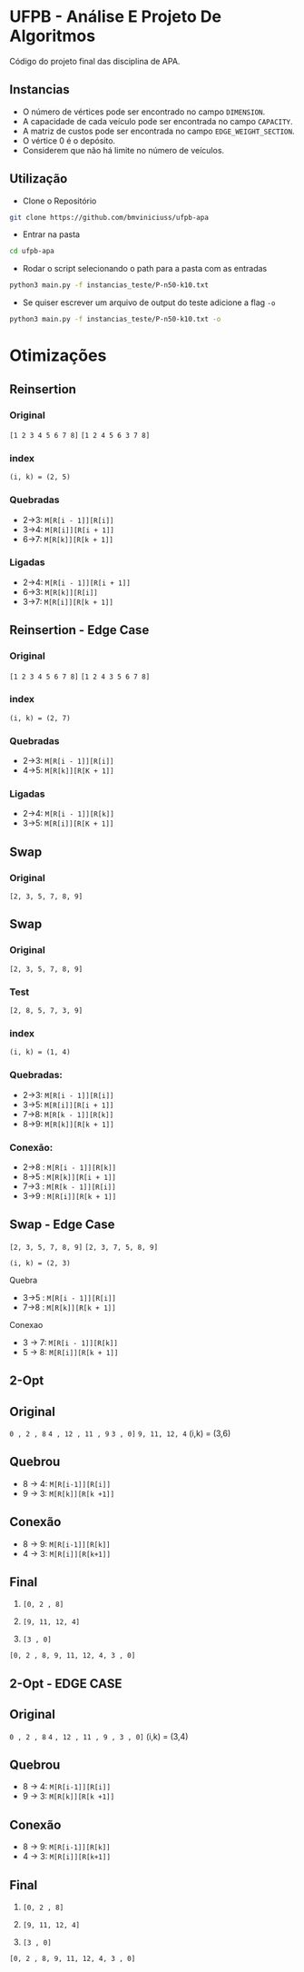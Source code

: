 # UFPB - Análise E Projeto De Algoritmos

Código do projeto final das disciplina de APA.

## Instancias

- O número de vértices pode ser encontrado no campo `DIMENSION`.
- A capacidade de cada veículo pode ser encontrada no campo `CAPACITY`.
- A matriz de custos pode ser encontrada no campo `EDGE_WEIGHT_SECTION`.
- O vértice 0 é o depósito.
- Considerem que não há limite no número de veículos.

## Utilização

- Clone o Repositório

```bash
git clone https://github.com/bmviniciuss/ufpb-apa
```

- Entrar na pasta

```bash
cd ufpb-apa
```

- Rodar o script selecionando o path para a pasta com as entradas

```bash
python3 main.py -f instancias_teste/P-n50-k10.txt
```

- Se quiser escrever um arquivo de output do teste adicione a flag `-o`

```bash
python3 main.py -f instancias_teste/P-n50-k10.txt -o
```

# Otimizações

## Reinsertion

### Original

`[1 2 3 4 5 6 7 8]`
`[1 2 4 5 6 3 7 8]`

### index

`(i, k) = (2, 5)`

### Quebradas

- 2->3: `M[R[i - 1]][R[i]]`
- 3->4: `M[R[i]][R[i + 1]]`
- 6->7: `M[R[k]][R[k + 1]]`

### Ligadas

- 2->4: `M[R[i - 1]][R[i + 1]]`
- 6->3: `M[R[k]][R[i]]`
- 3->7: `M[R[i]][R[k + 1]]`

## Reinsertion - Edge Case

### Original

`[1 2 3 4 5 6 7 8]`
`[1 2 4 3 5 6 7 8]`

### index

`(i, k) = (2, 7)`

### Quebradas

- 2->3: `M[R[i - 1]][R[i]]`
- 4->5: `M[R[k]][R[K + 1]]`

### Ligadas

- 2->4: `M[R[i - 1]][R[k]]`
- 3->5: `M[R[i]][R[K + 1]]`


## Swap

### Original

`[2, 3, 5, 7, 8, 9]`

## Swap

### Original

`[2, 3, 5, 7, 8, 9]`

### Test

`[2, 8, 5, 7, 3, 9]`

### index

`(i, k) = (1, 4)`

### Quebradas:

- 2->3: `M[R[i - 1]][R[i]]`
- 3->5: `M[R[i]][R[i + 1]]`
- 7->8: `M[R[k - 1]][R[k]]`
- 8->9: `M[R[k]][R[k + 1]]`

### Conexão:

- 2->8 : `M[R[i - 1]][R[k]]`
- 8->5 : `M[R[k]][R[i + 1]]`
- 7->3 : `M[R[k - 1]][R[i]]`
- 3->9 : `M[R[i]][R[k + 1]]`

## Swap - Edge Case

`[2, 3, 5, 7, 8, 9]`
`[2, 3, 7, 5, 8, 9]`

`(i, k) = (2, 3)`

Quebra

- 3->5 : `M[R[i - 1]][R[i]]`
- 7->8 : `M[R[k]][R[k + 1]]`

Conexao

- 3 -> 7: `M[R[i - 1]][R[k]]`
- 5 -> 8: `M[R[i]][R[k + 1]]`

## 2-Opt

## Original

`0 , 2 , 8` `4 , 12 , 11 , 9` `3 , 0]`
`9, 11, 12, 4`
(i,k) = (3,6)

## Quebrou

- 8 -> 4: `M[R[i-1]][R[i]]`
- 9 -> 3: `M[R[k]][R[k +1]]`

## Conexão

- 8 -> 9: `M[R[i-1]][R[k]]`
- 4 -> 3: `M[R[i]][R[k+1]]`

## Final

1. `[0, 2 , 8]`

2. `[9, 11, 12, 4]`

3. `[3 , 0]`

`[0, 2 , 8, 9, 11, 12, 4, 3 , 0]`

## 2-Opt - EDGE CASE

## Original

`0 , 2 , 8` `4` `, 12 , 11 , 9 , 3 , 0]`
(i,k) = (3,4)

## Quebrou

- 8 -> 4: `M[R[i-1]][R[i]]`
- 9 -> 3: `M[R[k]][R[k +1]]`

## Conexão

- 8 -> 9: `M[R[i-1]][R[k]]`
- 4 -> 3: `M[R[i]][R[k+1]]`

## Final

1. `[0, 2 , 8]`

2. `[9, 11, 12, 4]`

3. `[3 , 0]`

`[0, 2 , 8, 9, 11, 12, 4, 3 , 0]`

